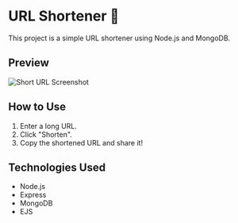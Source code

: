 # URL Shortener 🚀

This project is a simple URL shortener using Node.js and MongoDB.

## Preview
![Short URL Screenshot](images/shorturl.png)

## How to Use
1. Enter a long URL.
2. Click "Shorten".
3. Copy the shortened URL and share it!

## Technologies Used
- Node.js
- Express
- MongoDB
- EJS
